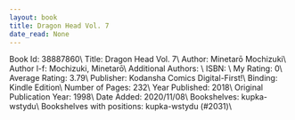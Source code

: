 ```yaml
---
layout: book
title: Dragon Head Vol. 7
date_read: None
---
```


Book Id: 38887860\ 
Title: Dragon Head Vol. 7\ 
Author: Minetarō Mochizuki\ 
Author l-f: Mochizuki, Minetarō\ 
Additional Authors: \ 
ISBN: \ 
My Rating: 0\ 
Average Rating: 3.79\ 
Publisher: Kodansha Comics Digital-First!\ 
Binding: Kindle Edition\ 
Number of Pages: 232\ 
Year Published: 2018\ 
Original Publication Year: 1998\ 
Date Added: 2020/11/08\ 
Bookshelves: kupka-wstydu\ 
Bookshelves with positions: kupka-wstydu (#2031)\ 

